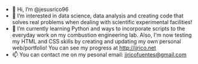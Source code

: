 - 👋 Hi, I’m @jesusrico96
- 👀 I’m interested in data science, data analysis and creating code that solves real problems when dealing with scientific experimental facilities!
- 🌱 I’m currently learning Python and ways to incorporate scripts to the everyday work on my combustion engineering lab. Also, I'm now testing my HTML and CSS skills by creating and updating my own personal web/portfolio! You can see my progress at http://jjrico.net
- 📫 You can contact me on my pesonal email: jjricofuentes@gmail.com
<!---
jesusrico96/jesusrico96 is a ✨ special ✨ repository because its `README.md` (this file) appears on your GitHub profile.
You can click the Preview link to take a look at your changes.
--->

